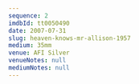 ```yaml
---
sequence: 2
imdbId: tt0050490
date: 2007-07-31
slug: heaven-knows-mr-allison-1957
medium: 35mm
venue: AFI Silver
venueNotes: null
mediumNotes: null
---
```

